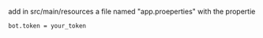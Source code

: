 add in src/main/resources a file named "app.proeperties" with the propertie
```properties 
bot.token = your_token
```